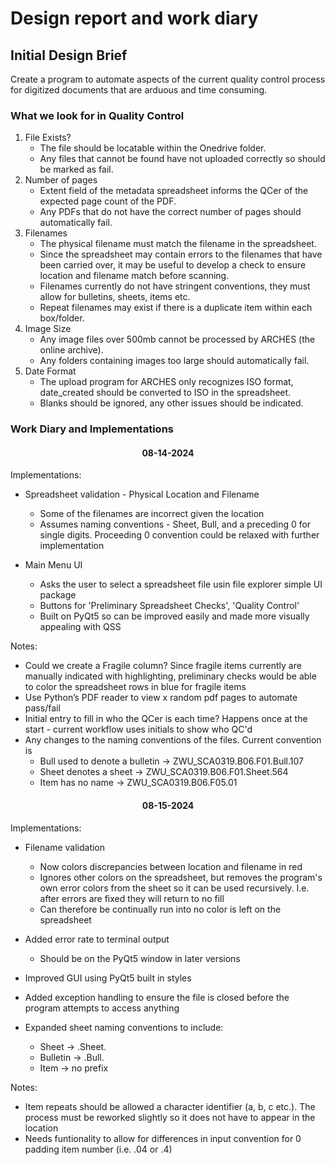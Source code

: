 # Design report and work diary

## Initial Design Brief

Create a program to automate aspects of the current quality control process for digitized documents that are arduous and time consuming.

### What we look for in Quality Control

1. File Exists?
    - The file should be locatable within the Onedrive folder.
    - Any files that cannot be found have not uploaded correctly so should be marked as fail.
2. Number of pages
    - Extent field of the metadata spreadsheet informs the QCer of the expected page count of the PDF.
    - Any PDFs that do not have the correct number of pages should automatically fail.
3. Filenames
    - The physical filename must match the filename in the spreadsheet.
    - Since the spreadsheet may contain errors to the filenames that have been carried over, it may be useful to develop a check to ensure location and filename match before scanning.
    - Filenames currently do not have stringent conventions, they must allow for bulletins, sheets, items etc.
    - Repeat filenames may exist if there is a duplicate item within each box/folder.
4. Image Size
    - Any image files over 500mb cannot be processed by ARCHES (the online archive).
    - Any folders containing images too large should automatically fail.
5. Date Format
    - The upload program for ARCHES only recognizes ISO format, date_created should be converted to ISO in the spreadsheet.
    - Blanks should be ignored, any other issues should be indicated.

### Work Diary and Implementations

#### <center>08-14-2024</center>

Implementations:

* Spreadsheet validation - Physical Location and Filename
    - Some of the filenames are incorrect given the location
    - Assumes naming conventions - Sheet, Bull, and a preceding 0 for single digits. Proceeding 0 convention could be relaxed with further implementation

* Main Menu UI
    - Asks the user to select a spreadsheet file usin file explorer simple UI package
    - Buttons for 'Preliminary Spreadsheet Checks', 'Quality Control'
    - Built on PyQt5 so can be improved easily and made more visually appealing with QSS

Notes:

* Could we create a Fragile column? Since fragile items currently are manually indicated with highlighting, preliminary checks would be able to color the spreadsheet rows in blue for fragile items
* Use Python’s PDF reader to view x random pdf pages to automate pass/fail
* Initial entry to fill in who the QCer is each time? Happens once at the start - current workflow uses initials to show who QC'd
* Any changes to the naming conventions of the files. Current convention is
    - Bull used to denote a bulletin -> ZWU_SCA0319.B06.F01.Bull.107
    - Sheet denotes a sheet -> ZWU_SCA0319.B06.F01.Sheet.564
    - Item has no name -> ZWU_SCA0319.B06.F05.01

#### <center>08-15-2024</center>

Implementations:

* Filename validation
    - Now colors discrepancies between location and filename in red
    - Ignores other colors on the spreadsheet, but removes the program's own error colors from the sheet so it can be used recursively. I.e. after errors are fixed they will return to no fill
    - Can therefore be continually run into no color is left on the spreadsheet

* Added error rate to terminal output
    - Should be on the PyQt5 window in later versions
* Improved GUI using PyQt5 built in styles
* Added exception handling to ensure the file is closed before the program attempts to access anything
* Expanded sheet naming conventions to include:
    - Sheet &rarr; .Sheet.
    - Bulletin &rarr; .Bull.
    - Item &rarr; no prefix

Notes:

* Item repeats should be allowed a character identifier (a, b, c etc.). The process must be reworked slightly so it does not have to appear in the location
* Needs funtionality to allow for differences in input convention for 0 padding item number (i.e. .04 or .4)




